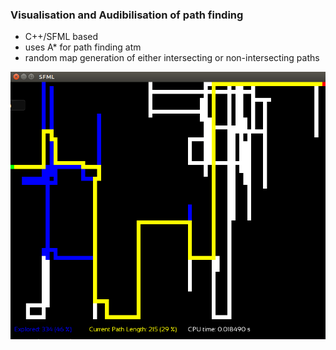### Visualisation and Audibilisation of path finding

- C++/SFML based
- uses A* for path finding atm
- random map generation of either intersecting or non-intersecting paths

![example](https://github.com/Jerboa-app/Paths/blob/main/resources/path.png)

